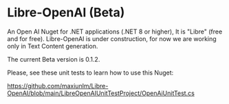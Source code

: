 # Libre-OpenAI (Beta)
An Open AI Nuget for .NET applications (.NET 8 or higher), It is "Libre" (free and for free).
Libre-OpenAI is under construction, for now we are working only in Text Content generation.

The current Beta version is 0.1.2.

Please, see these unit tests to learn how to use this Nuget:

https://github.com/maxiunlm/Libre-OpenAI/blob/main/LibreOpenAIUnitTestProject/OpenAiUnitTest.cs